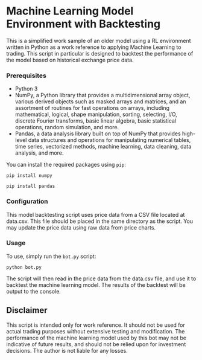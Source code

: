 <h1>Machine Learning Model Environment with Backtesting</h1>

This is a simplified work sample of an older model using a RL environment written in Python as a work reference to applying Machine Learning to trading. This script in particular is designed to backtest the performance of the model based on historical exchange price data.

<h3>Prerequisites</h3>

<ul>
<li>Python 3</li>
<li>NumPy, a Python library that provides a multidimensional array object, various derived objects such as masked arrays and matrices, and an assortment of routines for fast operations on arrays, including mathematical, logical, shape manipulation, sorting, selecting, I/O, discrete Fourier transforms, basic linear algebra, basic statistical operations, random simulation, and more.</li>
<li>Pandas, a data analysis library built on top of NumPy that provides high-level data structures and operations for manipulating numerical tables, time series, vectorized methods, machine learning, data cleaning, data analysis, and more.</li>
</ul>

<p>You can install the required packages using <code>pip</code>:</p>

<pre><code>pip install numpy</code></pre>
<pre><code>pip install pandas</code></pre>

<h3>Configuration</h3>
This model backtesting script uses price data from a CSV file located at data.csv. This file should be placed in the same directory as the script. You may update the price data using raw data from price charts.

<h3>Usage</h3>
<p>To use, simply run the <code>bot.py</code> script:</p>

<pre><code>python bot.py</code></pre>

<p>The script will then read in the price data from the data.csv file, and use it to backtest the machine learning model. The results of the backtest will be output to the console.</p>

<h2>Disclaimer</h2>
<p>This script is intended only for work reference. It should not be used for actual trading purposes without extensive testing and modification. The performance of the machine learning model used by this bot may not be indicative of future results, and should not be relied upon for investment decisions.
The author is not liable for any losses.</p>
